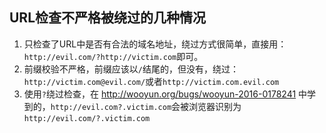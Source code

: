 ## URL检查不严格被绕过的几种情况

1. 只检查了URL中是否有合法的域名地址，绕过方式很简单，直接用：`http://evil.com/?http://victim.com`即可。
2. 前缀校验不严格，前缀应该以`/`结尾的，但没有，绕过：`http://victim.com@evil.com/`或者`http://victim.com.evil.com`
3. 使用`?`绕过检查，在 http://wooyun.org/bugs/wooyun-2016-0178241 中学到的，`http://evil.com?.victim.com`会被浏览器识别为`http://evil.com/?.victim.com`
